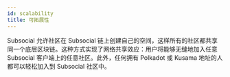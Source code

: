 ```yaml
---
id: scalability
title: 可拓展性
---
```


Subsocial 允许社区在 Subsocial 链上创建自己的空间，这样所有的社区都共享同一个底层区块链。这种方式实现了网络共享效应：用户将能够无缝地加入任意 Subsocial 客户端上的任意社区。此外，任何拥有 Polkadot 或 Kusama 地址的人都可以轻松加入到 Subsocial 社区中。
